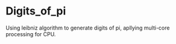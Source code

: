 # Digits_of_pi
Using leibniz algorithm to generate digits of pi, apllying multi-core processing for CPU.
